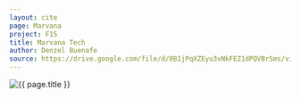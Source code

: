 ```yaml
---
layout: cite
page: Marvana
project: F15
title: Marvana Tech
author: Denzel Buenafe
source: https://drive.google.com/file/d/0B1jPqXZEyu3vNkFEZ1dPQVBrSms/view?usp=sharing
---
```

![{{ page.title }}](/projects/F15/regions/marvana/marvanatech.png)
